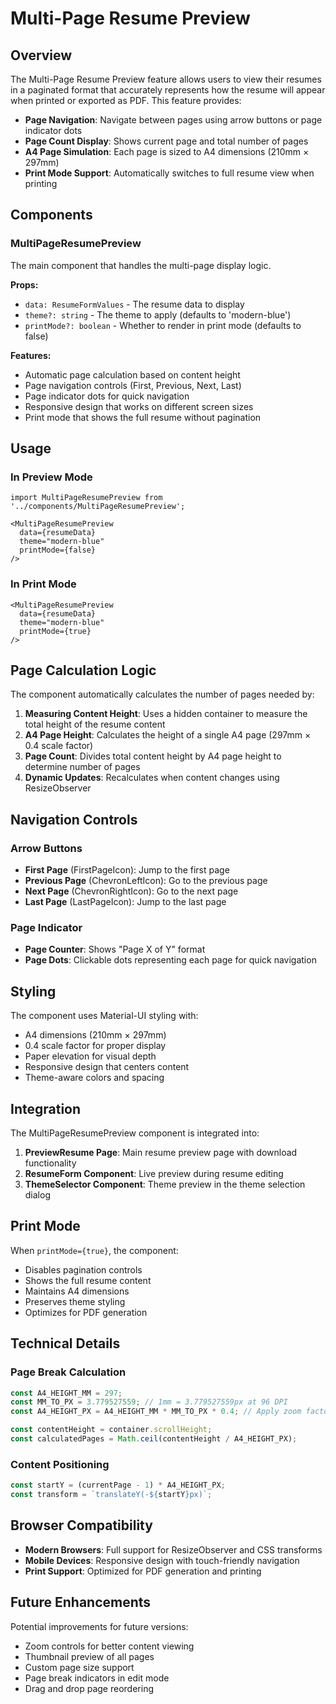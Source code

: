 # Multi-Page Resume Preview

## Overview

The Multi-Page Resume Preview feature allows users to view their resumes in a paginated format that accurately represents how the resume will appear when printed or exported as PDF. This feature provides:

- **Page Navigation**: Navigate between pages using arrow buttons or page indicator dots
- **Page Count Display**: Shows current page and total number of pages
- **A4 Page Simulation**: Each page is sized to A4 dimensions (210mm × 297mm)
- **Print Mode Support**: Automatically switches to full resume view when printing

## Components

### MultiPageResumePreview

The main component that handles the multi-page display logic.

**Props:**
- `data: ResumeFormValues` - The resume data to display
- `theme?: string` - The theme to apply (defaults to 'modern-blue')
- `printMode?: boolean` - Whether to render in print mode (defaults to false)

**Features:**
- Automatic page calculation based on content height
- Page navigation controls (First, Previous, Next, Last)
- Page indicator dots for quick navigation
- Responsive design that works on different screen sizes
- Print mode that shows the full resume without pagination

## Usage

### In Preview Mode

```tsx
import MultiPageResumePreview from '../components/MultiPageResumePreview';

<MultiPageResumePreview 
  data={resumeData} 
  theme="modern-blue" 
  printMode={false} 
/>
```

### In Print Mode

```tsx
<MultiPageResumePreview 
  data={resumeData} 
  theme="modern-blue" 
  printMode={true} 
/>
```

## Page Calculation Logic

The component automatically calculates the number of pages needed by:

1. **Measuring Content Height**: Uses a hidden container to measure the total height of the resume content
2. **A4 Page Height**: Calculates the height of a single A4 page (297mm × 0.4 scale factor)
3. **Page Count**: Divides total content height by A4 page height to determine number of pages
4. **Dynamic Updates**: Recalculates when content changes using ResizeObserver

## Navigation Controls

### Arrow Buttons
- **First Page** (FirstPageIcon): Jump to the first page
- **Previous Page** (ChevronLeftIcon): Go to the previous page
- **Next Page** (ChevronRightIcon): Go to the next page
- **Last Page** (LastPageIcon): Jump to the last page

### Page Indicator
- **Page Counter**: Shows "Page X of Y" format
- **Page Dots**: Clickable dots representing each page for quick navigation

## Styling

The component uses Material-UI styling with:
- A4 dimensions (210mm × 297mm)
- 0.4 scale factor for proper display
- Paper elevation for visual depth
- Responsive design that centers content
- Theme-aware colors and spacing

## Integration

The MultiPageResumePreview component is integrated into:

1. **PreviewResume Page**: Main resume preview page with download functionality
2. **ResumeForm Component**: Live preview during resume editing
3. **ThemeSelector Component**: Theme preview in the theme selection dialog

## Print Mode

When `printMode={true}`, the component:
- Disables pagination controls
- Shows the full resume content
- Maintains A4 dimensions
- Preserves theme styling
- Optimizes for PDF generation

## Technical Details

### Page Break Calculation
```typescript
const A4_HEIGHT_MM = 297;
const MM_TO_PX = 3.779527559; // 1mm = 3.779527559px at 96 DPI
const A4_HEIGHT_PX = A4_HEIGHT_MM * MM_TO_PX * 0.4; // Apply zoom factor

const contentHeight = container.scrollHeight;
const calculatedPages = Math.ceil(contentHeight / A4_HEIGHT_PX);
```

### Content Positioning
```typescript
const startY = (currentPage - 1) * A4_HEIGHT_PX;
const transform = `translateY(-${startY}px)`;
```

## Browser Compatibility

- **Modern Browsers**: Full support for ResizeObserver and CSS transforms
- **Mobile Devices**: Responsive design with touch-friendly navigation
- **Print Support**: Optimized for PDF generation and printing

## Future Enhancements

Potential improvements for future versions:
- Zoom controls for better content viewing
- Thumbnail preview of all pages
- Custom page size support
- Page break indicators in edit mode
- Drag and drop page reordering 